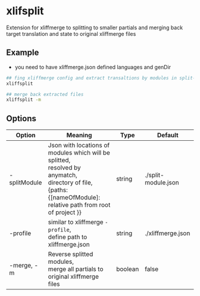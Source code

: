 # xlifsplit
Extension for xliffmerge to splitting to smaller partials and merging back target translation and state to original xliffmerge files

## Example
- you need to have xliffmerge.json defined languages and genDir

```bash
## fing xliffmerge config and extract transaltions by modules in split-module.json
xliffsplit

## merge back extracted files
xliffsplit -m
```

## Options
| Option       | Meaning                                                                                                                                                                  | Type    | Default             |
|--------------|--------------------------------------------------------------------------------------------------------------------------------------------------------------------------|---------|---------------------|
| -splitModule | Json with locations of modules which will be splitted,<br>resolved by anymatch, <br>directory of file,<br>{paths: {[nameOfModule]: relative path from root of project }} | string  | ./split-module.json |
| -profile     | similar to xliffmerge `-profile`, <br>define path to xliffmerge.json                                                                                                     | string  | ./xliffmerge.json   |
| -merge, -m   | Reverse splitted modules, <br>merge all partials to original xliffmerge files                                                                                            | boolean | false               |
